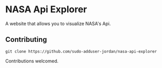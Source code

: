# NASA Api Explorer

A website that allows you to visualize NASA's Api.

## Contributing

```
git clone https://github.com/sudo-adduser-jordan/nasa-api-explorer
```

Contributions welcomed.   
